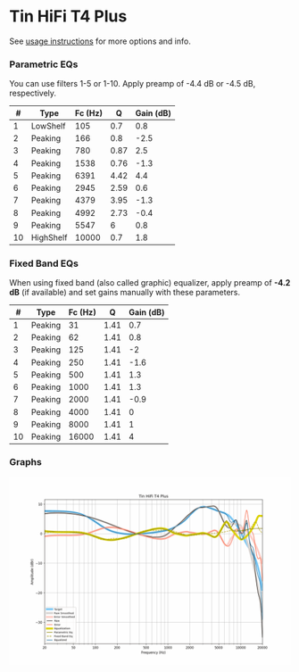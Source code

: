 # Tin HiFi T4 Plus
See [usage instructions](https://github.com/jaakkopasanen/AutoEq#usage) for more options and info.

### Parametric EQs
You can use filters 1-5 or 1-10. Apply preamp of -4.4 dB or -4.5 dB, respectively.

|   # | Type      |   Fc (Hz) |    Q |   Gain (dB) |
|-----|-----------|-----------|------|-------------|
|   1 | LowShelf  |       105 | 0.7  |         0.8 |
|   2 | Peaking   |       166 | 0.8  |        -2.5 |
|   3 | Peaking   |       780 | 0.87 |         2.5 |
|   4 | Peaking   |      1538 | 0.76 |        -1.3 |
|   5 | Peaking   |      6391 | 4.42 |         4.4 |
|   6 | Peaking   |      2945 | 2.59 |         0.6 |
|   7 | Peaking   |      4379 | 3.95 |        -1.3 |
|   8 | Peaking   |      4992 | 2.73 |        -0.4 |
|   9 | Peaking   |      5547 | 6    |         0.8 |
|  10 | HighShelf |     10000 | 0.7  |         1.8 |

### Fixed Band EQs
When using fixed band (also called graphic) equalizer, apply preamp of **-4.2 dB** (if available) and set gains manually with these parameters.

|   # | Type    |   Fc (Hz) |    Q |   Gain (dB) |
|-----|---------|-----------|------|-------------|
|   1 | Peaking |        31 | 1.41 |         0.7 |
|   2 | Peaking |        62 | 1.41 |         0.8 |
|   3 | Peaking |       125 | 1.41 |        -2   |
|   4 | Peaking |       250 | 1.41 |        -1.6 |
|   5 | Peaking |       500 | 1.41 |         1.3 |
|   6 | Peaking |      1000 | 1.41 |         1.3 |
|   7 | Peaking |      2000 | 1.41 |        -0.9 |
|   8 | Peaking |      4000 | 1.41 |         0   |
|   9 | Peaking |      8000 | 1.41 |         1   |
|  10 | Peaking |     16000 | 1.41 |         4   |

### Graphs
![](./Tin%20HiFi%20T4%20Plus.png)
